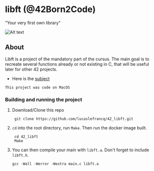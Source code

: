 # libft (@42Born2Code)

"Your very first own library"

![Alt text](https://github.com/lucaslefrancq/42_libft/blob/main/libft_example.png)

## About

Libft is a project of the mandatory part of the cursus.
The main goal is to recreate several functions already or not existing in C, that will be
useful later for other 42 projects.

- Here is the [subject][1]

`This project was code on MacOS`

### Building and running the project

1. Download/Clone this repo

        git clone https://github.com/lucaslefrancq/42_libft.git

2. `cd` into the root directory, run `Make`. Then run the docker image built.

        cd 42_libft
        Make

3.  You can then compile your main with `libft.a`. Don't forget to include `libft.h`.

        gcc -Wall -Werror -Wextra main.c libft.a

[1]: https://github.com/lucaslefrancq/42_libft/blob/main/libft.en.subject.pdf
